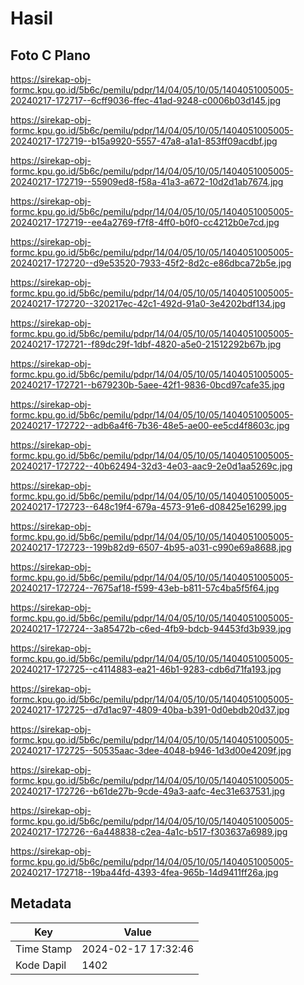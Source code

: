 # Hasil

## Foto C Plano

https://sirekap-obj-formc.kpu.go.id/5b6c/pemilu/pdpr/14/04/05/10/05/1404051005005-20240217-172717--6cff9036-ffec-41ad-9248-c0006b03d145.jpg

https://sirekap-obj-formc.kpu.go.id/5b6c/pemilu/pdpr/14/04/05/10/05/1404051005005-20240217-172719--b15a9920-5557-47a8-a1a1-853ff09acdbf.jpg

https://sirekap-obj-formc.kpu.go.id/5b6c/pemilu/pdpr/14/04/05/10/05/1404051005005-20240217-172719--55909ed8-f58a-41a3-a672-10d2d1ab7674.jpg

https://sirekap-obj-formc.kpu.go.id/5b6c/pemilu/pdpr/14/04/05/10/05/1404051005005-20240217-172719--ee4a2769-f7f8-4ff0-b0f0-cc4212b0e7cd.jpg

https://sirekap-obj-formc.kpu.go.id/5b6c/pemilu/pdpr/14/04/05/10/05/1404051005005-20240217-172720--d9e53520-7933-45f2-8d2c-e86dbca72b5e.jpg

https://sirekap-obj-formc.kpu.go.id/5b6c/pemilu/pdpr/14/04/05/10/05/1404051005005-20240217-172720--320217ec-42c1-492d-91a0-3e4202bdf134.jpg

https://sirekap-obj-formc.kpu.go.id/5b6c/pemilu/pdpr/14/04/05/10/05/1404051005005-20240217-172721--f89dc29f-1dbf-4820-a5e0-21512292b67b.jpg

https://sirekap-obj-formc.kpu.go.id/5b6c/pemilu/pdpr/14/04/05/10/05/1404051005005-20240217-172721--b679230b-5aee-42f1-9836-0bcd97cafe35.jpg

https://sirekap-obj-formc.kpu.go.id/5b6c/pemilu/pdpr/14/04/05/10/05/1404051005005-20240217-172722--adb6a4f6-7b36-48e5-ae00-ee5cd4f8603c.jpg

https://sirekap-obj-formc.kpu.go.id/5b6c/pemilu/pdpr/14/04/05/10/05/1404051005005-20240217-172722--40b62494-32d3-4e03-aac9-2e0d1aa5269c.jpg

https://sirekap-obj-formc.kpu.go.id/5b6c/pemilu/pdpr/14/04/05/10/05/1404051005005-20240217-172723--648c19f4-679a-4573-91e6-d08425e16299.jpg

https://sirekap-obj-formc.kpu.go.id/5b6c/pemilu/pdpr/14/04/05/10/05/1404051005005-20240217-172723--199b82d9-6507-4b95-a031-c990e69a8688.jpg

https://sirekap-obj-formc.kpu.go.id/5b6c/pemilu/pdpr/14/04/05/10/05/1404051005005-20240217-172724--7675af18-f599-43eb-b811-57c4ba5f5f64.jpg

https://sirekap-obj-formc.kpu.go.id/5b6c/pemilu/pdpr/14/04/05/10/05/1404051005005-20240217-172724--3a85472b-c6ed-4fb9-bdcb-94453fd3b939.jpg

https://sirekap-obj-formc.kpu.go.id/5b6c/pemilu/pdpr/14/04/05/10/05/1404051005005-20240217-172725--c4114883-ea21-46b1-9283-cdb6d71fa193.jpg

https://sirekap-obj-formc.kpu.go.id/5b6c/pemilu/pdpr/14/04/05/10/05/1404051005005-20240217-172725--d7d1ac97-4809-40ba-b391-0d0ebdb20d37.jpg

https://sirekap-obj-formc.kpu.go.id/5b6c/pemilu/pdpr/14/04/05/10/05/1404051005005-20240217-172725--50535aac-3dee-4048-b946-1d3d00e4209f.jpg

https://sirekap-obj-formc.kpu.go.id/5b6c/pemilu/pdpr/14/04/05/10/05/1404051005005-20240217-172726--b61de27b-9cde-49a3-aafc-4ec31e637531.jpg

https://sirekap-obj-formc.kpu.go.id/5b6c/pemilu/pdpr/14/04/05/10/05/1404051005005-20240217-172726--6a448838-c2ea-4a1c-b517-f303637a6989.jpg

https://sirekap-obj-formc.kpu.go.id/5b6c/pemilu/pdpr/14/04/05/10/05/1404051005005-20240217-172718--19ba44fd-4393-4fea-965b-14d9411ff26a.jpg


## Metadata

| Key        | Value               |
| ---------- | ------------------- |
| Time Stamp | 2024-02-17 17:32:46 |
| Kode Dapil | 1402                |



